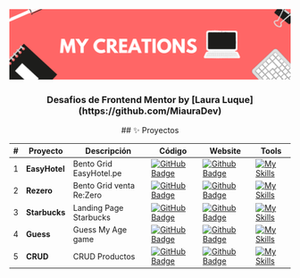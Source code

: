 <div align="center">
    <a href="https://www.javascript100.dev">
    <img src="./Banners.png" /> 
    </a>
  <h3>
    <strong>Desafios de Frontend Mentor by [Laura Luque](https://github.com/MiauraDev)</strong>
  </h3>
</div>


<div align="center">
## ✨ Proyectos
</div>

| #   | Proyecto     | Descripción                   | Código                                                                                                                                      | Website                                                                                                                             | Tools        |
| --- | ------------ | ----------------------------- | ------------------------------------------------------------------------------------------------------------------------------------------- | ----------------------------------------------------------------------------------------------------------------------------------- | ------------ |
| 1   | **EasyHotel**| Bento Grid EasyHotel.pe      | [![GitHub Badge](https://img.shields.io/badge/Código-181717?logo=github&logoColor=fff&style=flat-square)](https://github.com/MiauraDev/My-creations-Web/tree/main/1%20EasyHotel)          | [![Github Badge](https://img.shields.io/badge/Website-000?logo=github&logoColor=fff&style=flat-square)](https://miauradev.github.io/My-creations-Web/1%20EasyHotel/)          | [![My Skills](https://skillicons.dev/icons?i=html,css,js)](https://skillicons.dev) |
| 2   | **Rezero**   | Bento Grid venta Re:Zero     | [![GitHub Badge](https://img.shields.io/badge/Código-181717?logo=github&logoColor=fff&style=flat-square)](https://github.com/MiauraDev/My-creations-Web/tree/main/2%20Rezero)          | [![Github Badge](https://img.shields.io/badge/Website-000?logo=github&logoColor=fff&style=flat-square)](https://miauradev.github.io/My-creations-Web/2%20Rezero/)         | [![My Skills](https://skillicons.dev/icons?i=html,css,js)](https://skillicons.dev)|
| 3   | **Starbucks**| Landing Page Starbucks       | [![GitHub Badge](https://img.shields.io/badge/Código-181717?logo=github&logoColor=fff&style=flat-square)](https://github.com/MiauraDev/My-creations-Web/tree/main/3%20Starbucks)       | [![Github Badge](https://img.shields.io/badge/Website-000?logo=github&logoColor=fff&style=flat-square)](https://miauradev.github.io/My-creations-Web/3%20Starbucks/)    | [![My Skills](https://skillicons.dev/icons?i=html,css)](https://skillicons.dev)|
| 4   | **Guess**    | Guess My Age game            | [![GitHub Badge](https://img.shields.io/badge/Código-181717?logo=github&logoColor=fff&style=flat-square)](https://github.com/MiauraDev/My-creations-Web/tree/main/4%20Guess)                      | [![Github Badge](https://img.shields.io/badge/Website-000?logo=github&logoColor=fff&style=flat-square)](https://miauradev.github.io/My-creations-Web/4%20Guess/)                     |[![My Skills](https://skillicons.dev/icons?i=html,css,js)](https://skillicons.dev)  |
| 5   | **CRUD**    | CRUD Productos             | [![GitHub Badge](https://img.shields.io/badge/Código-181717?logo=github&logoColor=fff&style=flat-square)](https://github.com/MiauraDev/CRUDproductos/tree/835d2c3d965e1d579f1ebffdfd3c5b161a8231bf)                      | [![Github Badge](https://img.shields.io/badge/Website-000?logo=github&logoColor=fff&style=flat-square)](https://miauradev.github.io/CRUDproductos/)                     |[![My Skills](https://skillicons.dev/icons?i=react)](https://skillicons.dev)  |

